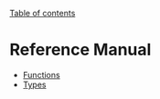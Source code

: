 [Table of contents](https://petrkryslucsd.github.io/FinEtools.jl/latest/index.html)

# Reference Manual

- [Functions](functions.md)
- [Types](types.md)